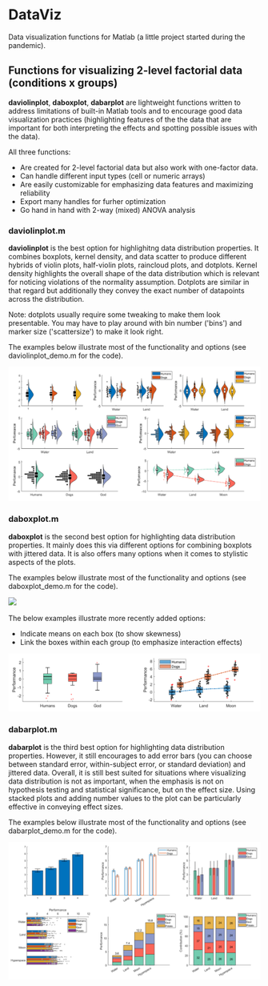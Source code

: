 # DataViz

Data visualization functions for Matlab (a little project started during the pandemic).

## Functions for visualizing 2-level factorial data (conditions x groups)

**daviolinplot**, **daboxplot**, **dabarplot** are lightweight functions written to address limitations of built-in Matlab tools and to encourage good data visualization practices (highlighting features of the the data that are important for both interpreting the effects and spotting possible issues with the data). 

All three functions: 
- Are created for 2-level factorial data but also work with one-factor data.
- Can handle different input types (cell or numeric arrays)
- Are easily customizable for emphasizing data features and maximizing reliability
- Export many handles for furher optimization
- Go hand in hand with 2-way (mixed) ANOVA analysis

### daviolinplot.m 

**daviolinplot** is the best option for highlighitng data distribution properties. It combines boxplots, kernel density, and data scatter to produce different hybrids of violin plots, half-violin plots, raincloud plots, and dotplots. Kernel density highlights the overall shape of the data distribution which is relevant for noticing violations of the normality assumption. Dotplots are similar in that regard but additionally they convey the exact number of datapoints across the distribution. 

Note: dotplots usually require some tweaking to make them look presentable. You may have to play around with bin number ('bins') and marker size ('scattersize') to make it look right.

The examples below illustrate most of the functionality and options (see daviolinplot_demo.m for the code).

![](daviolinplot/daviolinplot_examples.png)


### daboxplot.m

**daboxplot** is the second best option for highlighting data distribution properties. It mainly does this via different options for combining boxplots with jittered data. It is also offers many options when it comes to stylistic aspects of the plots.

The examples below illustrate most of the functionality and options (see daboxplot_demo.m for the code).

![](daboxplot/daboxplot_examples.png)

The below examples illustrate more recently added options:
- Indicate means on each box (to show skewness)
- Link the boxes within each group (to emphasize interaction effects)

![](daboxplot/daboxplot_examples2.png)


### dabarplot.m

**dabarplot** is the third best option for highlighting data distribution properties. However, it still encourages to add error bars (you can choose between standard error, within-subject error, or standard deviation) and jittered data. Overall, it is still best suited for situations where visualizing data distribution is not as important, when the emphasis is not on hypothesis testing and statistical significance, but on the effect size. Using stacked plots and adding number values to the plot can be particularly effective in conveying effect sizes. 

The examples below illustrate most of the functionality and options (see dabarplot_demo.m for the code).

![](dabarplot/dabarplot_examples.png)
